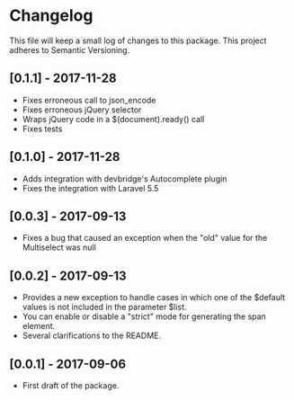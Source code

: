 # Changelog

This file will keep a small log of changes to this package. This project adheres to Semantic Versioning.

## [0.1.1] - 2017-11-28

- Fixes erroneous call to json\_encode
- Fixes erroneous jQuery selector
- Wraps jQuery code in a $(document).ready() call
- Fixes tests

## [0.1.0] - 2017-11-28

- Adds integration with devbridge's Autocomplete plugin
- Fixes the integration with Laravel 5.5

## [0.0.3] - 2017-09-13

- Fixes a bug that caused an exception when the "old" value for the Multiselect was null

## [0.0.2] - 2017-09-13

- Provides a new exception to handle cases in which one of the  $default values is not included in the parameter $list. 
- You can enable or disable a "strict" mode for generating the span element.
- Several clarifications to the README.

## [0.0.1] - 2017-09-06

- First draft of the package.
